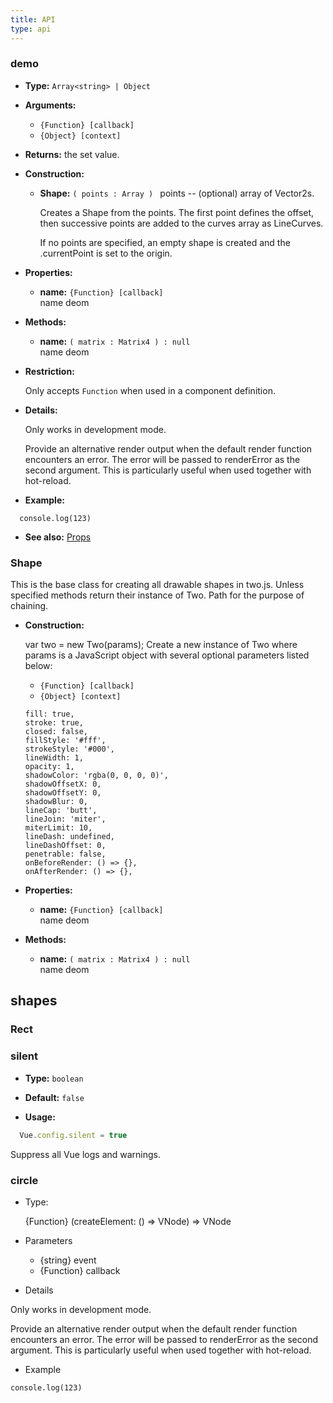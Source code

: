```yaml
---
title: API
type: api
---
```


### demo

* **Type:** `Array<string> | Object` 

* **Arguments:**
  + `{Function} [callback]` 
  + `{Object} [context]` 

* **Returns:** the set value.

* **Construction:** 
  - **Shape:** `( points : Array ) `
    points -- (optional) array of Vector2s.

    Creates a Shape from the points. The first point defines the offset, then successive points are added to the curves array as LineCurves.

    If no points are specified, an empty shape is created and the .currentPoint is set to the origin.

* **Properties:** 
  - **name:** `{Function} [callback]`  
    name deom

* **Methods:** 
  - **name:** `( matrix : Matrix4 ) : null`  
    name deom

* **Restriction:** 

  Only accepts `Function` when used in a component definition.

* **Details:**

  Only works in development mode.

  Provide an alternative render output when the default render function encounters an error. The error will be passed to renderError as the second argument. This is particularly useful when used together with hot-reload.

* **Example:**

  

``` 
  console.log(123)
  ```

* **See also:** [Props]()

### Shape

This is the base class for creating all drawable shapes in two.js. Unless specified methods return their instance of Two. Path for the purpose of chaining.

* **Construction:** 

  var two = new Two(params); 
  Create a new instance of Two where params is a JavaScript object with several optional parameters listed below:
    - `{Function} [callback]` 
    - `{Object} [context]` 

    ```
    fill: true,
    stroke: true,
    closed: false,
    fillStyle: '#fff',
    strokeStyle: '#000',
    lineWidth: 1,
    opacity: 1,
    shadowColor: 'rgba(0, 0, 0, 0)',
    shadowOffsetX: 0,
    shadowOffsetY: 0,
    shadowBlur: 0,
    lineCap: 'butt',
    lineJoin: 'miter',
    miterLimit: 10,
    lineDash: undefined,
    lineDashOffset: 0,
    penetrable: false,
    onBeforeRender: () => {},
    onAfterRender: () => {},
    ```

* **Properties:** 
  - **name:** `{Function} [callback]`  
    name deom

* **Methods:** 
  - **name:** `( matrix : Matrix4 ) : null`  
    name deom

## shapes

### Rect

### silent

* **Type:** `boolean` 

* **Default:** `false` 

* **Usage:**

  

``` js
  Vue.config.silent = true
```

  Suppress all Vue logs and warnings.

### circle

* Type: 

  {Function} (createElement: () => VNode) => VNode

* Parameters
  + {string} event
  + {Function} callback

* Details

Only works in development mode.

Provide an alternative render output when the default render function encounters an error. The error will be passed to renderError as the second argument. This is particularly useful when used together with hot-reload.

* Example

``` 
console.log(123)
```

